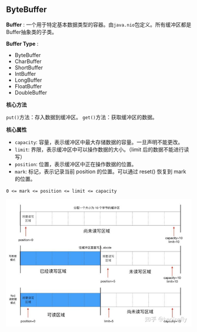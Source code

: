 ## ByteBuffer

**Buffer** : 一个用于特定基本数据类型的容器。由`java.nio`包定义。所有缓冲区都是Buffer抽象类的子类。


**Buffer Type** :

- ByteBuffer
- CharBuffer
- ShortBuffer
- IntBuffer
- LongBuffer
- FloatBuffer
- DoubleBuffer
  
**核心方法**

`put()`方法：存入数据到缓冲区。
`get()`方法：获取缓冲区的数据。


**核心属性**

- `capacity`: 容量，表示缓冲区中最大存储数据的容量。一旦声明不能更改。
- `limit`: 界限，表示缓冲区中可以操作数据的大小。（limit 后的数据不能进行读写）
- `position`: 位置，表示缓冲区中正在操作数据的位置。
- `mark`: 标记，表示记录当前 position 的位置。可以通过 reset() 恢复到 mark 的位置。

`0 <= mark <= position <= limit <= capacity`

![Buffer](../java/image/buffer.jpg)


